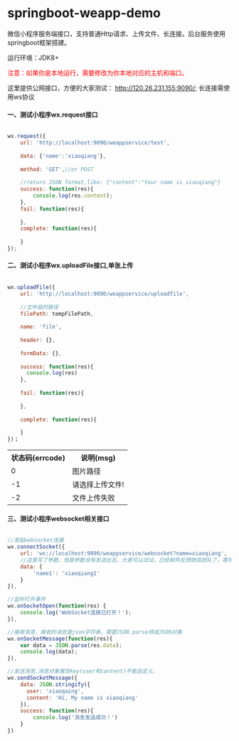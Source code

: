 # springboot-weapp-demo
微信小程序服务端接口，支持普通Http请求、上传文件、长连接。后台服务使用springboot框架搭建。

运行环境：JDK8+

<font color="red">注意：如果你是本地运行，需要修改为你本地对应的主机和端口。</font>

这里提供公网接口，方便的大家测试： http://120.26.231.155:9090/; 长连接需使用ws协议

#### 一、测试小程序wx.request接口
```javascript

wx.request({
	url: 'http://localhost:9090/weappservice/test',
	
    data: {'name':'xiaoqiang'},
    
    method: 'GET',//or POST
    
    //return JSON format,like: {"content":"Your name is xiaoqiang"}
    success: function(res){
		console.log(res.content);
    },
    fail: function(res){
    
    },
    complete: function(res){
    
    }
});
```

#### 二、测试小程序wx.uploadFile接口,单张上传
```javascript

wx.uploadFile({
    url: 'http://localhost:9090/weappservice/uploadfile',
    
    //文件临时路径
    filePath: tempFilePath,
    
    name: 'file',
    
    header: {},
    
    formData: {},
    
    success: function(res){
      console.log(res)
    },
    
    fail: function(res){
    
    },
    
    complete: function(res){
    
    }
})；
```

<table>
	<tr>
		<th>状态码(errcode)</th>
		<th>说明(msg)</th>
	</tr>
	<tr>
		<td>0</td>
		<td>图片路径</td>
	</tr>
	<tr>
		<td>-1</td>
		<td>请选择上传文件!</td>
	</tr>
	<tr>
		<td>-2</td>
		<td>文件上传失败</td>
	</tr>
</table>

#### 三、测试小程序websocket相关接口
```javascript

//发起websocket连接
wx.connectSocket({
	url: 'ws://localhost:9090/weappservice/websocket?name=xiaoqiang',
  	//这里写了参数，但是参数没有发送出去，大家可以试试，已经邮件反馈微信团队了，等待回复。所以把参数拼接在url后面。
  	data: {
  		'name1': 'xiaoqiang1'
  	}
}),

//监听打开事件
wx.onSocketOpen(function(res) {
  	console.log('WebSocket连接已打开！');
}),

//接收消息，接收的消息是json字符串，需要JSON.parse转成JSON对象
wx.onSocketMessage(function(res){
	var data = JSON.parse(res.data);
	console.log(data);
}),

//发送消息,消息对象属性key(user和content)不能自定义。
wx.sendSocketMessage({
    data: JSON.stringify({
      user: 'xiaoqaing',
      content: 'Hi, My name is xiaoqiang'
    }),
    success: function(res){
    	console.log('消息发送成功！')
    }
})
```
